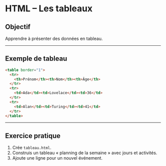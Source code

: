 # HTML – Les tableaux

## Objectif
Apprendre à présenter des données en tableau.

---

## Exemple de tableau

```html
<table border="1">
  <tr>
    <th>Prénom</th><th>Nom</th><th>Âge</th>
  </tr>
  <tr>
    <td>Ada</td><td>Lovelace</td><td>36</td>
  </tr>
  <tr>
    <td>Alan</td><td>Turing</td><td>41</td>
  </tr>
</table>
```

---

## Exercice pratique
1. Crée `tableau.html`.
2. Construis un tableau « planning de la semaine » avec jours et activités.
3. Ajoute une ligne pour un nouvel événement.